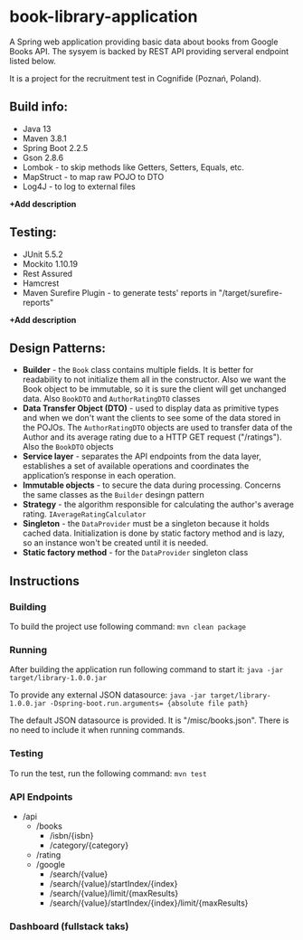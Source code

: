 # book-library-application
A Spring web application providing basic data about books from Google Books API. The sysyem is backed by REST API providing serveral endpoint listed below.

It is a project for the recruitment test in Cognifide (Poznań, Poland).

## Build info:
  - Java 13
  - Maven 3.8.1
  - Spring Boot 2.2.5
  - Gson 2.8.6
  - Lombok - to skip methods like Getters, Setters, Equals, etc.
  - MapStruct - to map raw POJO to DTO
  - Log4J - to log to external files
  
**+Add description**

## Testing:
  - JUnit 5.5.2
  - Mockito 1.10.19
  - Rest Assured
  - Hamcrest
  - Maven Surefire Plugin - to generate tests' reports in "/target/surefire-reports" 
  
**+Add description**
  
## Design Patterns:
  - **Builder** - the `Book` class contains multiple fields. It is better for readability to not initialize them all in the constructor. Also we want the Book object to be immutable, so it is sure the client will get unchanged data. Also `BookDTO` and `AuthorRatingDTO` classes
  - **Data Transfer Object (DTO)** - used to display data as primitive types and when we don't want the clients to see some of the data stored in the POJOs. The `AuthorRatingDTO` objects are used to transfer data of the Author and its average rating due to a HTTP GET request ("/ratings"). Also the `BookDTO` objects
  - **Service layer** - separates the API endpoints from the data layer, establishes a set of available operations and coordinates the application’s response in each operation.
  - **Immutable objects** - to secure the data during processing. Concerns the same classes as the `Builder` desingn pattern
  - **Strategy** - the algorithm responsible for calculating the author's average rating. `IAverageRatingCalculator`
  - **Singleton** - the `DataProvider` must be a singleton because it holds cached data. Initialization is done by static factory method and is lazy, so an instance won't be created until it is needed.
  - **Static factory method** - for the `DataProvider` singleton class

## Instructions
### Building 
 To build the project use following command: `mvn clean package`
### Running 
 After building the application run following command to start it: `java -jar target/library-1.0.0.jar`
 
 To provide any external JSON datasource: `java -jar target/library-1.0.0.jar -Dspring-boot.run.arguments= {absolute file path}`
 
 The default JSON datasource is provided. It is "/misc/books.json". There is no need to include it when running commands.
### Testing
 To run the test, run the following command: `mvn test`
 
### API Endpoints
  - /api
    - /books
      - /isbn/{isbn}
      - /category/{category}
    - /rating
    - /google
      - /search/{value}
      - /search/{value}/startIndex/{index}
      - /search/{value}/limit/{maxResults}
      - /search/{value}/startIndex/{index}/limit/{maxResults}

### Dashboard (fullstack taks)

